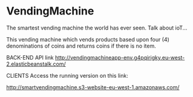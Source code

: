 # VendingMachine
The smartest vending machine the world has ever seen. Talk about ioT...

 This vending machine which vends products based upon four (4) denominations of coins and returns coins if there is no item.

BACK-END
 API link
http://vendingmachineapp-env.g4pqirigky.eu-west-2.elasticbeanstalk.com/


CLIENTS
Access the running version on this link: 

http://smartvendingmachine.s3-website-eu-west-1.amazonaws.com/
